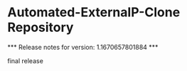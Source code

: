# Automated-ExternalP-Clone Repository

*** Release notes for version: 1.1670657801884 ***

final release